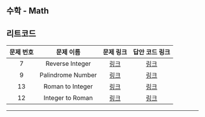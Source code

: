 ## 수학 - Math


리트코드
----------
| 문제 번호 |       문제 이름       | 문제 링크 | 답안 코드 링크 |
|:-----:|:-----------------:|:---:|:----------------:|
|   7   |  Reverse Integer  | [링크](https://leetcode.com/problems/reverse-integer/description/) | [링크](https://github.com/nicky-day/CodingTest/blob/main/src/main/java/org/example/math/leetcode/001-Reverse_Integer.kt) |
|   9   | Palindrome Number | [링크](https://leetcode.com/problems/palindrome-number/description/) | [링크](https://github.com/nicky-day/CodingTest/blob/main/src/main/java/org/example/math/leetcode/002-Palindrome_Number.kt) |
|  13   | Roman to Integer  | [링크](https://leetcode.com/problems/roman-to-integer/description/) | [링크](https://github.com/nicky-day/CodingTest/blob/main/src/main/java/org/example/math/leetcode/003-Roman_to_Integer.kt) |
|  12   | Integer to Roman  | [링크](https://leetcode.com/problems/integer-to-roman/description/) | [링크](https://github.com/nicky-day/CodingTest/blob/main/src/main/java/org/example/math/leetcode/003-Roman_to_Integer.kt) |
----------
